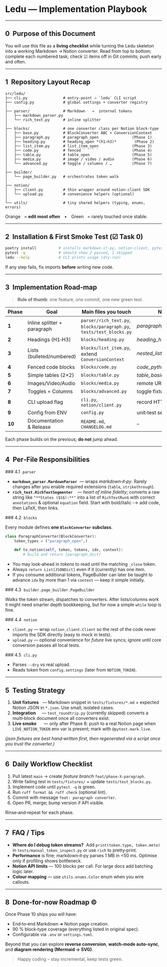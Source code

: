 # Ledu — Implementation Playbook

---

## 0  Purpose of this Document

You will use this file as a **living checklist** while turning the Ledu
skeleton into a working Markdown → Notion converter.  Read from top to bottom;
complete each numbered task; check ☑︎ items off in Git commits; push early and
often.

---

## 1  Repository Layout Recap

````text
src/ledu/
├── cli.py                # entry‑point → `ledu` CLI script
├── config.py             # global settings + converter registry
│
├── parser/               # Markdown   →  internal tokens
│   ├── markdown_parser.py
│   └── rich_text.py      # inline splitter
│
├── blocks/               # one converter class per Notion block‑type
│   ├── base.py           # BlockConverter ABC + ConversionContext
│   ├── paragraph.py      # paragraph_open               (Phase 1)
│   ├── heading.py        # heading_open *(h1–h3)*        (Phase 2)
│   ├── list_item.py      # list_item_open               (Phase 3)
│   ├── code.py           # fenced ` ``` `               (Phase 4)
│   ├── table.py          # table_open                   (Phase 5)
│   ├── media.py          # image / video / audio        (Phase 6)
│   └── advanced.py       # toggle / columns / …         (Phase 7)
│
├── builder/
│   └── page_builder.py   # orchestrates token walk
│
├── notion/
│   ├── client.py         # thin wrapper around notion‑client SDK
│   └── upload.py         # convenience helpers (optional)
│
└── utils/                # tiny shared helpers (typing, enums, errors)
````

Orange   = **edit most often** • Green   = rarely touched once stable.

---

## 2  Installation & First Smoke Test (☑︎ **Task 0**)

```bash
poetry install          # installs markdown‑it‑py, notion‑client, pytest …
pytest -q               # should show 2 passed, 1 skipped
ledu --help             # CLI prints usage (dry‑run)
```

If any step fails, fix imports **before** writing new code.

---

## 3  Implementation Road‑map

> **Rule of thumb**: one feature, one commit, one new green test.

| Phase  | Goal                        | Main files you touch                                                 | New tests to add                    |
| ------ | --------------------------- | -------------------------------------------------------------------- | ----------------------------------- |
| **1**  | Inline splitter + paragraph | `parser/rich_text.py`, `blocks/paragraph.py`, `tests/test_blocks.py` | *paragraph\_basic.md/expected.json* |
| **2**  | Headings (H1‑H3)            | `blocks/heading.py`                                                  | *heading\_h1.md*                    |
| **3**  | Lists (bulleted/numbered)   | `blocks/list_item.py`, extend `ConversionContext`                    | *nested\_lists.md*                  |
| **4**  | Fenced code blocks          | `blocks/code.py`                                                     | *code\_python.md*                   |
| **5**  | Simple tables (2×2)         | `blocks/table.py`                                                    | *table\_basic.md*                   |
| **6**  | Images/Video/Audio          | `blocks/media.py`                                                    | remote URL fixture                  |
| **7**  | Toggles + Columns           | `blocks/advanced.py`                                                 | toggle fixture                      |
| **8**  | CLI upload flag             | `cli.py`, `notion/client.py`                                         | record HTTP with `pytest‑vcr`       |
| **9**  | Config from ENV             | `config.py`                                                          | unit‑test settings override         |
| **10** | Documentation & Release     | `README.md`, `CHANGELOG.md`                                          | –                                   |

Each phase builds on the previous; **do not** jump ahead.

---

## 4  Per‑File Responsibilities

\### 4.1  `parser`

* **`markdown_parser.MardownParser`**  — wraps *markdown‑it‑py*.  Rarely
  changes after you enable required extensions (`table`, `strikethrough`).
* **`rich_text.RichTextSegmenter`**    — *heart of inline fidelity*; converts a
  raw string like `"**States ($S$):**"` into a list of `RichTextRun`s with
  correct `annotations` & optional `equation` field.  Start with bold/italic ‑→
  add code, then LaTeX, then links.

\### 4.2  `blocks`

Every module defines **one `BlockConverter` subclass**.

```python
class ParagraphConverter(BlockConverter):
    token_types = ("paragraph_open",)

    def to_notion(self, token, tokens, idx, context):
        # build and return [paragraph_dict]
```

* You may look‑ahead in *tokens* to read until the matching `_close` token.
* Always `return List[JSONDict]` even if it (currently) has one item.
* If you consume additional tokens, PageBuilder can later be taught to advance
  `idx` by more than 1 via `context` — keep it simple initially.

\### 4.3  `builder.page_builder.PageBuilder`

*Walks* the token stream, dispatches to converters.  After lists/columns work
it might need smarter depth bookkeeping, but for now a simple `while` loop is
fine.

\### 4.4  `notion`

* `client.py` — wrap `notion_client.Client` so the rest of the code never
  imports the SDK directly (easy to mock in tests).
* `upload.py` — optional convenience for *future* live syncs; ignore until core
  conversion passes all local tests.

\### 4.5  `cli.py`

* Parses `--dry` vs real upload.
* Reads token from `config.settings` (later from `NOTION_TOKEN`).

---

## 5  Testing Strategy

1. **Unit fixtures**   — Markdown snippet in `tests/fixtures/*.md` + expected
   Notion JSON in `*.json`.  Use small, isolated cases.
2. **Integration**     — `test_roundtrip.py` (currently skipped) converts a
   multi‑block document once all converters exist.
3. **Live smoke**      — only after Phase 8: push to a real Notion page when
   `LIVE_NOTION_TOKEN` env var is present; mark with `@pytest.mark.live`.

*(json fixtures are best hand‑written first, then regenerated via a script once
you trust the converter.)*

---

## 6  Daily Workflow Checklist

1. Pull latest `main` → create *feature branch* `feat/phase‑X‑paragraph`.
2. Write failing test in `tests/fixtures/` + update `tests/test_blocks.py`.
3. Implement code until `pytest -q` is green.
4. Run `ruff format && ruff check` (optional lint).
5. Commit with message `feat: paragraph converter`.
6. Open PR, merge; bump version if API visible.

Rinse‑and‑repeat for each phase.

---

## 7  FAQ / Tips

* **Where do I debug token streams?**  Add `print(token.type, token.meta)` in
  `tests/manual_token_inspect.py` or use `rich` to pretty‑print.
* **Performance** is fine; markdown‑it‑py parses 1 MB in <50 ms.  Optimise
  only if profiling shows bottleneck.
* **Notion API limits** — 100 blocks per call.  For large docs add batching
  logic later.
* **Colour mapping** — use `utils.enums.Color` enum when you wire callouts.

---

## 8  Done‑for‑now Roadmap ©

Once Phase 10 ships you will have:

* End‑to‑end Markdown ➜ Notion page creation.
* 90 % block‑type coverage (everything listed in original spec).
* Configurable via `.env` or `settings.toml`.

Beyond that you can explore **reverse conversion**, **watch‑mode auto‑sync**,
and **diagram rendering (Mermaid → SVG)**.

> Happy coding – stay incremental, keep tests green.

